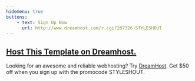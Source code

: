 ```yaml
---
hidemenu: true
buttons:
	- text: Sign Up Now
	  url: http://www.dreamhost.com/r.cgi?287326|STYLESHOUT
---
```

## [Host This Template on Dreamhost.](http://www.dreamhost.com/r.cgi?287326|STYLESHOUT)</a>

Looking for an awesome and reliable webhosting? Try <a href="http://www.dreamhost.com/r.cgi?287326|STYLESHOUT"><span>DreamHost</span></a>.
Get <span>$50 off</span> when you sign up with the promocode <span>STYLESHOUT</span>.

